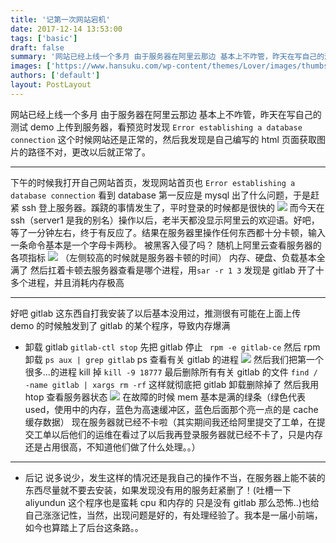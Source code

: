 ```yaml
---
title: '记第一次网站宕机'
date: 2017-12-14 13:53:00
tags: ['basic']
draft: false
summary: '网站已经上线一个多月 由于服务器在阿里云那边 基本上不咋管，昨天在写自己的测试 demo 上传到服务器，看预览时发现...'
images: ['https://www.hansuku.com/wp-content/themes/Lover/images/thumbs/7.jpg']
authors: ['default']
layout: PostLayout
---
```


网站已经上线一个多月 由于服务器在阿里云那边 基本上不咋管，昨天在写自己的测试 demo 上传到服务器，看预览时发现
`Error establishing a database connection`
这个时候网站还是正常的，然后我发现是自己编写的 html 页面获取图片的路径不对，更改以后就正常了。

---

下午的时候我打开自己网站首页，发现网站首页也
`Error establishing a database connection`
看到 database 第一反应是 mysql 出了什么问题，于是赶紧 ssh 登上服务器。蹊跷的事情发生了，平时登录的时候都是很快的
![](https://www.hansuku.com/wp-content/uploads/2017/12/fb5d1eb44d1a4eec41199ee132d23936.png)
而今天在 ssh（server1 是我的别名）操作以后，老半天都没显示阿里云的欢迎语。好吧，等了一分钟左右，终于有反应了。结果在服务器里操作任何东西都十分卡顿，输入一条命令基本是一个字母卡两秒。
被黑客入侵了吗？
随机上阿里云查看服务器的各项指标
![](https://www.hansuku.com/wp-content/uploads/2017/12/5873cf9be9f1267dd173b60c36ceda07.png)
（左侧较高的时候就是服务器卡顿的时间）
内存、硬盘、负载基本全满了
然后扛着卡顿去服务器查看是哪个进程，用`sar -r 1 3`
发现是 gitlab 开了十多个进程，并且消耗内存极高

---

好吧 gitlab 这东西自打我安装了以后基本没用过，推测很有可能在上面上传 demo 的时候触发到了 gitlab 的某个程序，导致内存爆满

- 卸载 gitlab
  `gitlab-ctl stop`
  先把 gitlab 停止
  ` rpm -e gitlab-ce`
  然后 rpm 卸载
  `ps aux | grep gitlab`
  ps 查看有关 gitlab 的进程
  ![](https://www.hansuku.com/wp-content/uploads/2017/12/fae2a26703926186c3cc996222a3700a.png)
  然后我们把第一个很多...的进程 kill 掉
  `kill -9 18777`
  最后删除所有有关 gitlab 的文件
  `find / -name gitlab | xargs rm -rf`
  这样就彻底把 gitlab 卸载删除掉了 然后我用 htop 查看服务器状态
  ![](https://www.hansuku.com/wp-content/uploads/2017/12/cd35ed976362adb0c99404eba471d1a1.png)
  在故障的时候 mem 基本是满的绿条（绿色代表 used，使用中的内存，蓝色为高速缓冲区，蓝色后面那个亮一点的是 cache 缓存数据）
  现在服务器就已经不卡啦（其实期间我还给阿里提交了工单，在提交工单以后他们的运维在看过了以后我再登录服务器就已经不卡了，只是内存还是占用很高，不知道他们做了什么处理。。）

---

- 后记
  说多说少，发生这样的情况还是我自己的操作不当，在服务器上能不装的东西尽量就不要去安装，如果发现没有用的服务赶紧删了！(吐槽一下 aliyundun 这个程序也是蛮耗 cpu 和内存的 只是没有 gitlab 那么恐怖..)也给自己涨涨记性，当然，出现问题是好的，有处理经验了。我本是一届小前端，如今也算踏上了后台这条路。。
